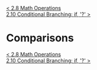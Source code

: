 <div>
    <a href="./2.8-math-operations.md">< 2.8 Math Operations</a>
</div>
<div>
    <a href="./2.10-conditional-branching.md"> 2.10 Conditional Branching: if, '?' ></a>
</div>

# Comparisons

<div>
    <a href="./2.8-math-operations.md">< 2.8 Math Operations</a>
</div>
<div>
    <a href="./2.10-conditional-branching.md"> 2.10 Conditional Branching: if, '?' ></a>
</div>
